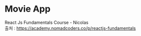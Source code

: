 # Movie App

React Js Fundamentals Course - Nicolas   
출처 : https://academy.nomadcoders.co/p/reactjs-fundamentals
